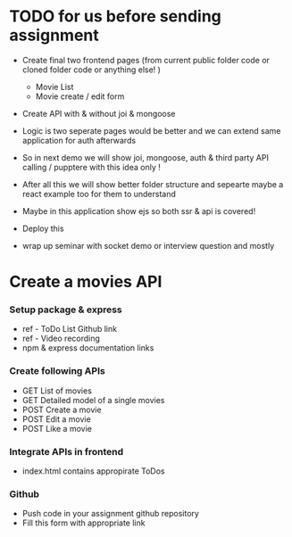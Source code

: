 # TODO for us before sending assignment

- Create final two frontend pages (from current public folder code or cloned folder code or anything else! )
  - Movie List
  - Movie create / edit form 
  
- Create API with & without joi & mongoose

- Logic is two seperate pages would be better and we can extend same application for auth afterwards
- So in next demo we will show joi, mongoose, auth & third party API calling / pupptere with this idea only !
- After all this we will show better folder structure and sepearte maybe a react example too for them to understand
- Maybe in this application show ejs so both ssr & api is covered!
- Deploy this 
- wrap up seminar with socket demo or interview question and mostly

# Create a movies API

### Setup package & express
  - ref - ToDo List Github link
  - ref - Video recording
  - npm & express documentation links

### Create following APIs

- GET List of movies
- GET Detailed model of a single movies
- POST Create a movie
- POST Edit a movie
- POST Like a movie


### Integrate APIs in frontend

- index.html contains appropirate ToDos 

### Github
 - Push code in your assignment github repository
 - Fill this form with appropriate link

